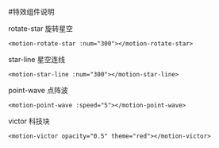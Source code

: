 #特效组件说明


rotate-star 旋转星空
```vue
<motion-rotate-star :num="300"></motion-rotate-star>
```


star-line 星空连线
```vue
<motion-star-line :num="300"></motion-star-line>
```


point-wave 点阵波
```vue
<motion-point-wave :speed="5"></motion-point-wave>
```

victor 科技块
```vue
<motion-victor opacity="0.5" theme="red"></motion-victor>
```
